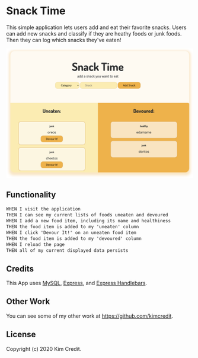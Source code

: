 # Snack Time
This simple application lets users add and eat their favorite snacks. Users can add new 
snacks and classify if they are heathy foods or junk foods. Then they can log which 
snacks they've eaten!

<img src="images/example01.png" width="700">

## Functionality 
```
WHEN I visit the application
THEN I can see my current lists of foods uneaten and devoured
WHEN I add a new food item, including its name and healthiness
THEN the food item is added to my 'uneaten' column
WHEN I click 'Devour It!' on an uneaten food item
THEN the food item is added to my 'devoured' column
WHEN I reload the page
THEN all of my current displayed data persists
```

## Credits
This App uses [MySQL](https://www.npmjs.com/package/mysql), [Express](https://www.npmjs.com/package/express), and [Express Handlebars](https://www.npmjs.com/package/express-handlebars). 

## Other Work
You can see some of my other work at <https://github.com/kimcredit>.    

## License
Copyright (c) 2020 Kim Credit.